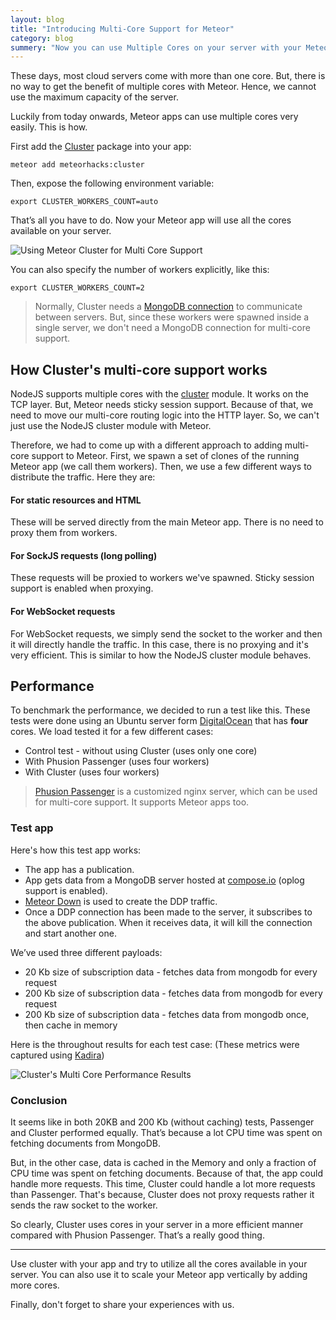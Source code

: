 ```yaml
---
layout: blog
title: "Introducing Multi-Core Support for Meteor"
category: blog
summery: "Now you can use Multiple Cores on your server with your Meteor app. You only need to add a package."
---
```


These days, most cloud servers come with more than one core. But, there is no way to get the benefit of multiple cores with Meteor. Hence, we cannot use the maximum capacity of the server. 

Luckily from today onwards, Meteor apps can use multiple cores very easily. This is how.

First add the [Cluster](https://github.com/meteorhacks/cluster) package into your app:

~~~shell
meteor add meteorhacks:cluster
~~~

Then, expose the following environment variable:

~~~shell
export CLUSTER_WORKERS_COUNT=auto
~~~

That’s all you have to do. Now your Meteor app will use all the cores available on your server.

![Using Meteor Cluster for Multi Core Support](https://cldup.com/cezEImOavr.png)

You can also specify the number of workers explicitly, like this:

~~~shell
export CLUSTER_WORKERS_COUNT=2
~~~

> Normally, Cluster needs a [MongoDB connection](https://github.com/meteorhacks/cluster#getting-started) to communicate between servers. But, since these workers were spawned inside a single server, we don't need a MongoDB connection for multi-core support.

## How Cluster's multi-core support works 

NodeJS supports multiple cores with the [cluster](http://nodejs.org/api/cluster.html) module. It works on the TCP layer. But, Meteor needs sticky session support. Because of that, we need to move our multi-core routing logic into the HTTP layer. So, we can't just use the NodeJS cluster module with Meteor.

Therefore, we had to come up with a different approach to adding multi-core support to Meteor. First, we spawn a set of clones of the running Meteor app (we call them workers). Then, we use a few different ways to distribute the traffic. Here they are:

#### For static resources and HTML
These will be served directly from the main Meteor app. There is no need to proxy them from workers.

#### For SockJS requests (long polling)
These requests will be proxied to workers we've spawned. Sticky session support is enabled when proxying.

#### For WebSocket requests 
For WebSocket requests, we simply send the socket to the worker and then it will directly handle the traffic. In this case, there is no proxying and it's very efficient. This is similar to how the NodeJS cluster module behaves.

## Performance

To benchmark the performance, we decided to run a test like this. These tests were done using an Ubuntu server form [DigitalOcean](https://www.digitalocean.com/pricing/) that has **four** cores. We load tested it for a few different cases:

* Control test - without using Cluster (uses only one core)
* With Phusion Passenger (uses four workers)
* With Cluster (uses four workers)

> [Phusion Passenger](https://www.phusionpassenger.com/) is a customized nginx server, which can be used for multi-core support. It supports Meteor apps too.

### Test app

Here's how this test app works:

* The app has a publication.
* App gets data from a MongoDB server hosted at [compose.io](https://www.compose.io/) (oplog support is enabled).
* [Meteor Down](https://github.com/meteorhacks/meteor-down) is used to create the DDP traffic. 
* Once a DDP connection has been made to the server, it subscribes to the above publication.  When it receives data, it will kill the connection and start another one. 

We’ve used three different payloads:

* 20 Kb size of subscription data - fetches data from mongodb for every request
* 200 Kb size of subscription data - fetches data from mongodb for every request
* 200 Kb size of subscription data - fetches data from mongodb once, then cache in memory

Here is the throughout results for each test case: 
(These metrics were captured using [Kadira](https://kadira.io/))

![Cluster's Multi Core Performance Results](https://cldup.com/xe51fHH-5c.png)

### Conclusion
It seems like in both 20KB and 200 Kb (without caching) tests, Passenger and Cluster performed equally. That’s because a lot CPU time was spent on fetching documents from MongoDB.

But, in the other case, data is cached in the Memory and only a fraction of CPU time was spent on fetching documents. Because of that, the app could handle more requests. This time, Cluster could handle a lot more requests than Passenger. That's because, Cluster does not proxy requests rather it sends the raw socket to the worker.

So clearly, Cluster uses cores in your server in a more efficient manner compared with Phusion Passenger. That’s a really good thing. 

---

Use cluster with your app and try to utilize all the cores available in your server. You can also use it to scale your Meteor app vertically by adding more cores.

Finally, don't forget to share your experiences with us.





